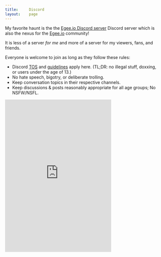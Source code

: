 ```yaml
---
title:     Discord
layout:    page
---
```


My favorite haunt is the the [Egee.io Discord server](https://discord.gg/EMbcgR8) Discord server which is also the nexus for the [Egee.io](https://egee.io) community!

It is less of a server _for me_ and more of a server for my viewers, fans, and friends.

Everyone is welcome to join as long as they follow these rules:

* Discord [TOS](https://discord.com/terms) and [guidelines](https://discord.com/guidelines) apply here. (TL;DR: no illegal stuff, doxxing, or users under the age of 13.)
* No hate speech, bigotry, or deliberate trolling.
* Keep conversation topics in their respective channels.
* Keep discussions & posts reasonably appropriate for all age groups; No NSFW/NSFL.

<iframe src="https://discordapp.com/widget?id=183740337976508416&theme=dark" width="350" height="500" allowtransparency="true" frameborder="0" sandbox="allow-popups allow-popups-to-escape-sandbox allow-same-origin allow-scripts"></iframe>
